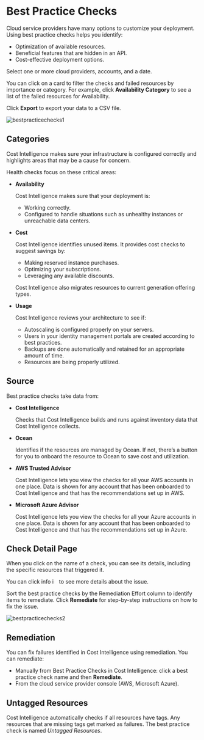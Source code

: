 # Best Practice Checks  

Cloud service providers have many options to customize your deployment. Using best practice checks helps you identify:
* Optimization of available resources.
* Beneficial features that are hidden in an API.
* Cost-effective deployment options.

Select one or more cloud providers, accounts, and a date.

You can click on a card to filter the checks and failed resources by importance or category. For example, click **Availability Category** to see a list of the failed resources for Availability.

Click **Export** to export your data to a CSV file.

![bestpracticechecks1](https://github.com/user-attachments/assets/16a1c43f-708a-46ee-83b3-8c9b345914b8)

## Categories

Cost Intelligence makes sure your infrastructure is configured correctly and highlights areas that may be a cause for concern.

Health checks focus on these critical areas:

* **Availability**

  Cost Intelligence makes sure that your deployment is:
   * Working correctly.
   * Configured to handle situations such as unhealthy instances or unreachable data centers.
* **Cost**

  Cost Intelligence identifies unused items. It provides cost checks to suggest savings by:
   * Making reserved instance purchases.
   * Optimizing your subscriptions.
   * Leveraging any available discounts.

  Cost Intelligence also migrates resources to current generation offering types.

* **Usage**

  Cost Intelligence reviews your architecture to see if:
   * Autoscaling is configured properly on your servers.
   * Users in your identity management portals are created according to best practices.
   * Backups are done automatically and retained for an appropriate amount of time.
   * Resources are being properly utilized.

## Source

Best practice checks take data from:

* **Cost Intelligence**

   Checks that Cost Intelligence builds and runs against inventory data that Cost Intelligence collects.

* **Ocean**

   Identifies if the resources are managed by Ocean. If not, there’s a button for you to onboard the resource to Ocean to save cost and utilization.

* **AWS Trusted Advisor**

  Cost Intelligence lets you view the checks for all your AWS accounts in one place. Data is shown for any account that has been onboarded to Cost Intelligence and that has the recommendations set up in AWS.

* **Microsoft Azure Advisor**

   Cost Intelligence lets you view the checks for all your Azure accounts in one place. Data is shown for any account that has been onboarded to Cost Intelligence and that has the recommendations set up in Azure.


## Check Detail Page

When you click on the name of a check, you can see its details, including the specific resources that triggered it.

You can click info <img height="14" alt="i" src="https://github.com/user-attachments/assets/534c7442-32fe-48c1-996b-d54d9f956281"> to see more details about the issue.

Sort the best practice checks by the Remediation Effort column to identify items to remediate. Click **Remediate** for step-by-step instructions on how to fix the issue.

![bestpracticechecks2](https://github.com/user-attachments/assets/d734dde0-224e-41a4-9f14-40914fdde363)


## Remediation

You can fix failures identified in Cost Intelligence using remediation. You can remediate:

* Manually from Best Practice Checks in Cost Intelligence: click a best practice check name and then **Remediate**.
* From the cloud service provider console (AWS, Microsoft Azure).

## Untagged Resources

Cost Intelligence automatically checks if all resources have tags. Any resources that are missing tags get marked as failures. The best practice check is named <i>Untagged Resources</i>.
